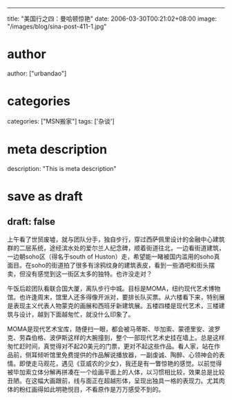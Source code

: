 
---
title: "美国行之四：曼哈顿惊艳"
date: 2006-03-30T00:21:02+08:00
image: "/images/blog/sina-post-411-1.jpg"
# author
author: ["urbandao"]
# categories
categories: ["MSN搬家"]
tags: ['杂谈']
# meta description
description: "This is meta description"
# save as draft
draft: false
---

上午看了世贸废墟，就与团队分手，独自步行，穿过西萨佩里设计的金融中心建筑群的二层系统，途经滨水处的爱尔兰人纪念碑，顺着街道往北，一边看街道建筑，一边朝soho区（得名于south of Huston）走，希望能一睹被国内滥用的soho真面目。在soho的街道拍了很多有涂鸦纹身的建筑表皮，看到一些酒吧和街头摆卖，但没有感觉到这一街区太多的独特。也许没走对？

午饭后趁团队看联合国大厦，离队步行中城。目标是MOMA，纽约现代艺术博物馆。也许逢周末，馆里人还多得像开派对，要排长队买票。从六楼看下来，特别展是表现主义代表人物蒙克的画展和西班牙新建筑展。五楼四楼是现代艺术，三楼建筑与设计，越到下面越匆忙，就没什么印象了。

MOMA是现代艺术宝库，随便扫一眼，都会被马蒂斯、毕加索、蒙德里安、波罗克、劳森伯格、波伊斯这样的大腕撞到，整个一部现代艺术史挂在墙上。总是这样匆忙赶时间，真觉得对不起20美元的门票，更对不起这些作品。看人家，站在作品前，侧耳倾听馆里免费提供的作品解说播放器，一副虔诚、陶醉、心领神会的表情。即使走马观花，遇见《亚威农的少女》，我还是有一瞥惊艳的感觉。以前觉得被毕加索立体分解再拼凑在一个绘画平面上的人体，以习惯相比较，效果总是比较丑陋。在这幅大画跟前，线与面正在超越形体，呈现出独具一格的表现力。尤其肉体的粉红画得如此明艳悦目，不看原作是万万感受不到的。
